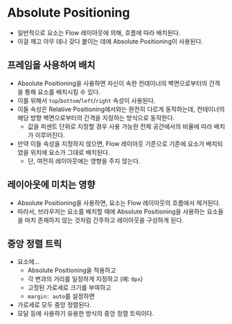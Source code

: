 # Absolute Positioning

- 일반적으로 요소는 Flow 레이아웃에 의해, 흐름에 따라 배치된다.
- 이걸 깨고 아무 데나 갖다 붙이는 데에 Absolute Positioning이 사용된다.

## 프레임을 사용하여 배치

- Absolute Positioning을 사용하면 자신이 속한 컨테이너의 벽면으로부터의 간격을 통해 요소를 배치시킬 수 있다.
- 이를 위해서 `top`/`bottom`/`left`/`right` 속성이 사용된다.
- 이들 속성은 Relative Positioning에서와는 완전히 다르게 동작하는데, 컨테이너의 해당 방향 벽면으로부터의 간격을 지정하는 방식으로 동작한다.
  - 값을 퍼센트 단위로 지정할 경우 사용 가능한 전체 공간에서의 비율에 따라 배치가 이루어진다.
- 만약 이들 속성을 지정하지 않으면, Flow 레이아웃 기준으로 기존에 요소가 배치되었을 위치에 요소가 그대로 배치된다.
  - 단, 여전히 레이아웃에는 영향을 주지 않는다.

## 레이아웃에 미치는 영향

- Absolute Positioning을 사용하면, 요소는 Flow 레이아웃의 흐름에서 제거된다.
- 따라서, 브라우저는 요소를 배치할 때에 Absolute Positioning을 사용하는 요소들을 마치 존재하지 않는 것처럼 간주하고 레이아웃을 구성하게 된다.

## 중앙 정렬 트릭

- 요소에...
  - Absolute Positioning을 적용하고
  - 각 변과의 거리를 일정하게 지정하고 (예: `0px`)
  - 고정된 가로세로 크기를 부여하고
  - `margin: auto`를 설정하면
- 가로세로 모두 중앙 정렬된다.
- 모달 등에 사용하기 유용한 방식의 중앙 정렬 트릭이다.
